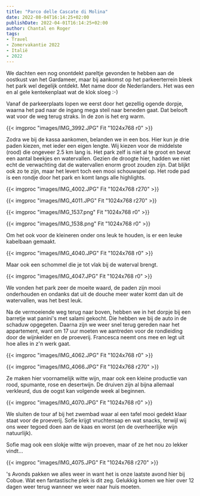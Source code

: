 ```yaml
---
title: "Parco delle Cascate di Molina"
date: 2022-08-04T16:14:25+02:00
publishDate: 2022-04-01T16:14:25+02:00
author: Chantal en Roger
tags:
- Travel
- Zomervakantie 2022
- Italië
- 2022
---
```


We dachten een nog onontdekt pareltje gevonden te hebben aan de oostkust van het Gardameer, maar bij aankomst op het parkeerterrein bleek het park wel degelijk ontdekt. Met name door de Nederlanders. Het was een en al gele kentekenplaat wat de klok sloeg :-)

Vanaf de parkeerplaats lopen we eerst door het gezellig ogende dorpje, waarna het pad naar de ingang mega steil naar beneden gaat. Dat belooft wat voor de weg terug straks. In de zon is het erg warm.

{{< imgproc "images/IMG_3992.JPG" Fit "1024x768 r0" >}}

Zodra we bij de kassa aankomen, belanden we in een bos. Hier kun je drie paden kiezen, met ieder een eigen lengte. Wij kiezen voor de middelste (rood) die ongeveer 2.5 km lang is. Het park zelf is niet al te groot en bevat een aantal beekjes en watervallen. Gezien de droogte hier, hadden we niet echt de verwachting dat de watervallen enorm groot zouden zijn. Dat blijkt ook zo te zijn, maar het levert toch een mooi schouwspel op. Het rode pad is een rondje door het park en komt langs alle highlights.

{{< imgproc "images/IMG_4002.JPG" Fit "1024x768 r270" >}}

{{< imgproc "images/IMG_4011.JPG" Fit "1024x768 r270" >}}

{{< imgproc "images/IMG_1537.png" Fit "1024x768 r0" >}}

{{< imgproc "images/IMG_1538.png" Fit "1024x768 r0" >}}

Om het ook voor de kleineren onder ons leuk te houden, is er een leuke kabelbaan gemaakt.

{{< imgproc "images/IMG_4040.JPG" Fit "1024x768 r0" >}}

Maar ook een schommel die je tot vlak bij de waterval brengt.

{{< imgproc "images/IMG_4047.JPG" Fit "1024x768 r0" >}}

We vonden het park zeer de moeite waard, de paden zijn mooi onderhouden en ondanks dat uit de douche meer water komt dan uit de watervallen, was het best leuk.

Na de vermoeiende weg terug naar boven, hebben we in het dorpje bij een barretje wat panini's met salami gekocht. Die hebben we bij de auto in de schaduw opgegeten. Daarna zijn we weer snel terug gereden naar het appartement, want om 17 uur moeten we aantreden voor de rondleiding door de wijnkelder en de proeverij. Francesca neemt ons mee en legt uit hoe alles in z'n werk gaat.

{{< imgproc "images/IMG_4062.JPG" Fit "1024x768 r0" >}}

{{< imgproc "images/IMG_4066.JPG" Fit "1024x768 r270" >}}

Ze maken hier voornamelijk witte wijn, maar ook een kleine productie van rood, spumante, rose en desertwijn. De druiven zijn al bijna allemaal verkleurd, dus de oogst kan volgende week al beginnen.

{{< imgproc "images/IMG_4070.JPG" Fit "1024x768 r0" >}}

We sluiten de tour af bij het zwembad waar al een tafel mooi gedekt klaar staat voor de proeverij. Sofie krijgt vruchtensap en wat snacks, terwijl wij ons weer tegoed doen aan de kaas en worst (en de overheerlijke wijn natuurlijk).

Sofie mag ook een slokje witte wijn proeven, maar of ze het nou zo lekker vindt...

{{< imgproc "images/IMG_4075.JPG" Fit "1024x768 r270" >}}

's Avonds pakken we alles weer in want het is onze laatste avond hier bij Cobue. Wat een fantastische plek is dit zeg. Gelukkig komen we hier over 12 dagen weer terug wanneer we weer naar huis moeten.

